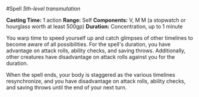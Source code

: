 #Spell
*5th-level transmutation*

**Casting Time:** 1 action
**Range:** Self
**Components:** V, M M (a stopwatch or hourglass worth at least 500gp)
**Duration:** Concentration, up to 1 minute

You warp time to speed yourself up and catch glimpses of other timelines to become aware of all possibilities. For the spell's duration, you have advantage on attack rolls, ability checks, and saving throws. Additionally, other creatures have disadvantage on attack rolls against you for the duration.

When the spell ends, your body is staggered as the various timelines resynchronize, and you have disadvantage on attack rolls, ability checks, and saving throws until the end of your next turn.